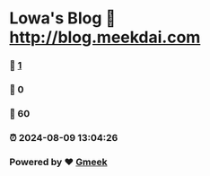 # Lowa's Blog :link: http://blog.meekdai.com 
### :page_facing_up: [1](http://blog.meekdai.com/tag.html) 
### :speech_balloon: 0 
### :hibiscus: 60 
### :alarm_clock: 2024-08-09 13:04:26 
### Powered by :heart: [Gmeek](https://github.com/Meekdai/Gmeek)

